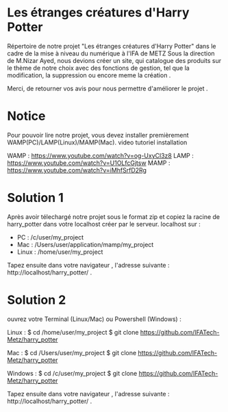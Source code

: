 # Les étranges créatures d'Harry Potter
Répertoire de notre projet "Les étranges créatures d'Harry Potter" dans le cadre de la mise à niveau du numérique à l'IFA de METZ
Sous la direction de M.Nizar Ayed, nous devions créer un site, qui catalogue des produits sur le thème de notre choix avec des fonctions
de gestion, tel que la modification, la suppression ou encore meme la création . 

Merci, de retourner vos avis pour nous permettre d'améliorer le projet .



# Notice 

Pour pouvoir lire notre projet, vous devez installer premièrement WAMP(PC)/LAMP(Linux)/MAMP(Mac).
video tutoriel installation 

WAMP : https://www.youtube.com/watch?v=og-UxyCl3z8
LAMP : https://www.youtube.com/watch?v=U1OLfcGjtsw
MAMP : https://www.youtube.com/watch?v=iMhfSrfD2Rg

# Solution 1 
Après avoir télechargé notre projet sous le format zip et copiez la racine de harry_potter dans votre localhost créer par le serveur.
localhost sur :

- PC : /c/user/my_project
- Mac : /Users/user/application/mamp/my_project
- Linux : /home/user/my_project


Tapez ensuite dans votre navigateur , l'adresse suivante : http://localhost/harry_potter/ .

# Solution 2

ouvrez votre Terminal (Linux/Mac) ou Powershell (Windows) :

Linux :
$ cd /home/user/my_project
$ git clone https://github.com/IFATech-Metz/harry_potter

Mac :
$ cd /Users/user/my_project
$ git clone https://github.com/IFATech-Metz/harry_potter

Windows :
$ cd /c/user/my_project
$ git clone https://github.com/IFATech-Metz/harry_potter

Tapez ensuite dans votre navigateur , l'adresse suivante : http://localhost/harry_potter/ .


